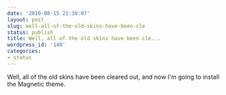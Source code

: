 ```yaml
---
date: '2010-08-15 21:30:07'
layout: post
slug: well-all-of-the-old-skins-have-been-cle
status: publish
title: Well, all of the old skins have been cle...
wordpress_id: '148'
categories:
- status
---
```


Well, all of the old skins have been cleared out, and now I'm going to install the Magnetic theme.
